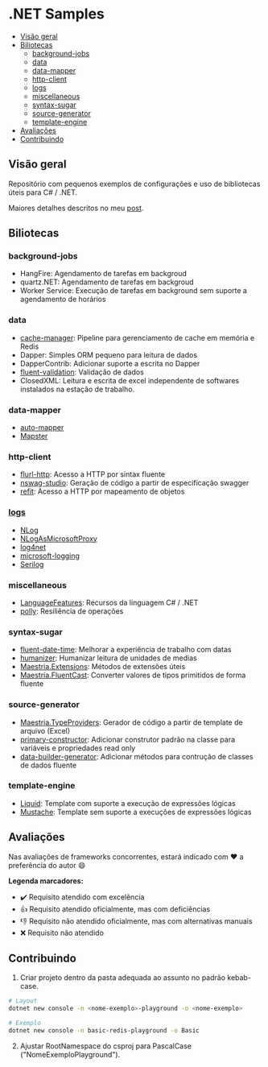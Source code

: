 # .NET Samples

- [Visão geral](#visão-geral)
- [Biliotecas](#biliotecas)
  - [background-jobs](#background-jobs)
  - [data](#data)
  - [data-mapper](#data-mapper)
  - [http-client](#http-client)
  - [logs](#logs)
  - [miscellaneous](#miscellaneous)
  - [syntax-sugar](#syntax-sugar)
  - [source-generator](#source-generator)
  - [template-engine](#template-engine)
- [Avaliações](#avaliações)
- [Contribuindo](#contribuindo)

## Visão geral

Repositório com pequenos exemplos de configurações e uso de bibliotecas úteis para C# / .NET.

Maiores detalhes descritos no meu [post](https://fabionaspolini.medium.com/bibliotecas-para-incrementar-a-produtividade-em-c-net-52749e9329d3).

## Biliotecas

### background-jobs

- HangFire: Agendamento de tarefas em backgroud
- quartz.NET: Agendamento de tarefas em backgroud
- Worker Service: Execução de tarefas em background sem suporte a agendamento de horários

### data

- [cache-manager](data/cache-manager): Pipeline para gerenciamento de cache em memória e Redis
- Dapper: Simples ORM pequeno para leitura de dados
- DapperContrib: Adicionar suporte a escrita no Dapper
- [fluent-validation](data/atadataaafluent-validation): Validação de dados
- ClosedXML: Leitura e escrita de excel independente de softwares instalados na estação de trabalho.

### data-mapper

- [auto-mapper](data-mapper/auto-mapper)
- [Mapster](data-mapper/Mapster)

### http-client

- [flurl-http](Http-Client/flurl-http): Acesso a HTTP por sintax fluente
- [nswag-studio](Http-Client/nswag-studio): Geração de código a partir de especificação swagger
- [refit](http-client/refit): Acesso a HTTP por mapeamento de objetos

### [logs](logs)
- [NLog](logs/NLog)
- [NLogAsMicrosoftProxy](logs/NLogAsMicrosoftProxy)
- [log4net](logs/log4net)
- [microsoft-logging](logs/microsoft-logging)
- [Serilog](logs/Serilog)

### miscellaneous
- [LanguageFeatures](miscellaneous/LanguageFeatures): Recursos da linguagem C# / .NET
- [polly](miscellaneous/polly): Resiliência de operações

### syntax-sugar

- [fluent-date-time](Syntax-Sugar/fluent-date-time): Melhorar a experiência de trabalho com datas
- [humanizer](Syntax-Sugar/humanizer): Humanizar leitura de unidades de medias
- [Maestria.Extensions](Syntax-Sugar/maestria-extensions): Métodos de extensões úteis
- [Maestria.FluentCast](Syntax-Sugar/maestria-fluent-cast): Converter valores de tipos primitidos de forma fluente

### source-generator

- [Maestria.TypeProviders](Source-Generator/maestria-type-providers): Gerador de código a partir de template de arquivo (Excel)
- [primary-constructor](Source-Generator/primary-constructor): Adicionar construtor padrão na classe para variáveis e propriedades read only
- [data-builder-generator](Source-Generator/data-builder-generator): Adicionar métodos para contrução de classes de dados fluente

### template-engine

- [Liquid](Template-Engine/Liquid): Template com suporte a execução de expressões lógicas
- [Mustache](Template-Engine/Mustache): Template sem suporte a execuções de expressões lógicas


## Avaliações

Nas avaliações de frameworks concorrentes, estará indicado com :heart: a preferência do autor :smile:

**Legenda marcadores:**

- :heavy_check_mark: Requisito atendido com excelência
- :+1: Requisito atendido oficialmente, mas com deficiências
- :-1: Requisito não atendido oficialmente, mas com alternativas manuais
- :x: Requisito não atendido

## Contribuindo

1. Criar projeto dentro da pasta adequada ao assunto no padrão kebab-case.

```bash
# Layout
dotnet new console -n <nome-exemplo>-playground -o <nome-exemplo>

# Exemplo
dotnet new console -n basic-redis-playground -o Basic
```

2. Ajustar RootNamespace do csproj para PascalCase ("NomeExemploPlayground").
